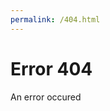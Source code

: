 ```yaml
---
permalink: /404.html
---
```

<!DOCTYPE html>
<html>
<head>
<title>404 error</title>
<!-- Global site tag (gtag.js) - Google Analytics -->
<script async src="https://www.googletagmanager.com/gtag/js?id=G-CMX9GHB217"></script>
<script>
  window.dataLayer = window.dataLayer || [];
  function gtag(){dataLayer.push(arguments);}
  gtag('js', new Date());

  gtag('config', 'G-CMX9GHB217');
  </script>
 <!--End Google Analytics -->
 </head>
 <body>
 <h1>Error 404</h1>
<p>An error occured</p>
 </body>
 </html>